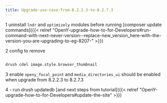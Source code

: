 ```yaml
---
title: Upgrade-use-case-from-8.2.2.3-to-8.2.7.3
---
```




1 uninstall `lndr` and `optimizely` modules before running [composer update commands]({{< relref "OpenY-upgrade-how-to-for-Developers#run-command-with-next-never-version--replace-new_version_here-with-the-version-you-are-upgrading-to-eg-8207-" >}})

2 config to remove
```sh

drush cdel image.style.browser_thumbnail
```

3 enable `openy_focal_point` and `media_directories_ui` should be enabled when upgrade from 8.2.2.3 to 8.2.7.3

4 - run drush updatedb [and next steps from tutorial]({{< relref "OpenY-upgrade-how-to-for-Developers#update-the-site" >}})
